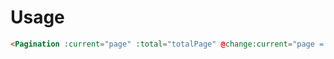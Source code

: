 # Usage

```html
<Pagination :current="page" :total="totalPage" @change:current="page = $event"></Pagination>
```

